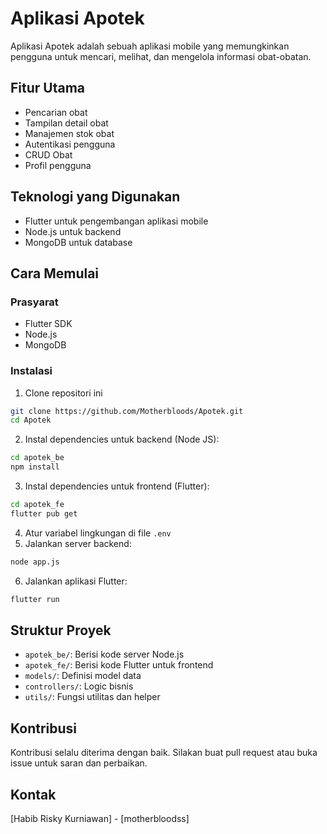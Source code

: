 # Aplikasi Apotek

Aplikasi Apotek adalah sebuah aplikasi mobile yang memungkinkan pengguna untuk mencari, melihat, dan mengelola informasi obat-obatan.

## Fitur Utama

- Pencarian obat
- Tampilan detail obat
- Manajemen stok obat
- Autentikasi pengguna
- CRUD Obat
- Profil pengguna

## Teknologi yang Digunakan

- Flutter untuk pengembangan aplikasi mobile
- Node.js untuk backend
- MongoDB untuk database

## Cara Memulai

### Prasyarat

- Flutter SDK
- Node.js
- MongoDB

### Instalasi

1. Clone repositori ini

```bash
git clone https://github.com/Motherbloods/Apotek.git
cd Apotek
```

2. Instal dependencies untuk backend (Node JS):

```bash
cd apotek_be
npm install
```

3. Instal dependencies untuk frontend (Flutter):

```bash
cd apotek_fe
flutter pub get
```

4. Atur variabel lingkungan di file `.env`
5. Jalankan server backend:

```bash
node app.js
```

6. Jalankan aplikasi Flutter:

```bash
flutter run
```

## Struktur Proyek
- `apotek_be/`: Berisi kode server Node.js
- `apotek_fe/`: Berisi kode Flutter untuk frontend
- `models/`: Definisi model data
- `controllers/`: Logic bisnis 
- `utils/`: Fungsi utilitas dan helper

## Kontribusi
Kontribusi selalu diterima dengan baik. Silakan buat pull request atau buka issue untuk saran dan perbaikan.

## Kontak
[Habib Risky Kurniawan] - [motherbloodss]
